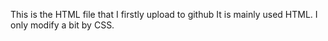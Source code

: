 This is the HTML file that I firstly upload to github
It is mainly used HTML. I only modify a bit by CSS.
